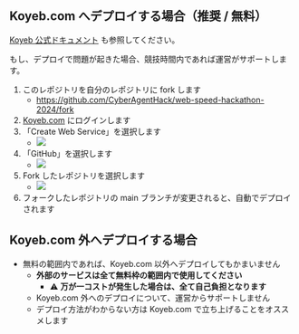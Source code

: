 ## Koyeb.com へデプロイする場合（推奨 / 無料）

[Koyeb 公式ドキュメント](https://www.koyeb.com/docs/build-and-deploy/build-from-git) も参照してください。

もし、デプロイで問題が起きた場合、競技時間内であれば運営がサポートします。

1. このレポジトリを自分のレポジトリに fork します
   - https://github.com/CyberAgentHack/web-speed-hackathon-2024/fork
2. [Koyeb.com](https://app.koyeb.com/auth/signin) にログインします
3. 「Create Web Service」を選択します
   - ![](./assets/315193605-3af9858e-ac66-428d-84ad-20ff2138a17d.png)
4. 「GitHub」を選択します
   - ![](./assets/315193991-555ce520-c691-4857-b7a2-7425a5ee7dd0.png)
5. Fork したレポジトリを選択します
   - ![](./assets/315194852-25c04bd7-51c6-499a-acfa-d42226d8ea4e.png)
6. フォークしたレポジトリの main ブランチが変更されると、自動でデプロイされます

## Koyeb.com 外へデプロイする場合

- 無料の範囲内であれば、Koyeb.com 以外へデプロイしてもかまいません
  - **外部のサービスは全て無料枠の範囲内で使用してください**
    - :warning: **万が一コストが発生した場合は、全て自己負担となります**
  - Koyeb.com 外へのデプロイについて、運営からサポートしません
  - デプロイ方法がわからない方は Koyeb.com で立ち上げることをオススメします

